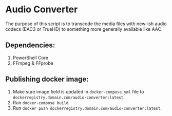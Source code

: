 # Audio Converter

The purpose of this script is to transcode the media files with new-ish audio codecs (EAC3 or TrueHD) to something more generally available like AAC.

## Dependencies:

1. PowerShell Core
1. FFmpeg & FFprobe

## Publishing docker image:

1. Make sure image field is updated in `docker-compose.yml` file to `dockerregistry.domain.com/audio-converter:latest`.
1. Run `docker-compose build`.
1. Run `docker push dockerregistry.domain.com/audio-converter:latest`.
